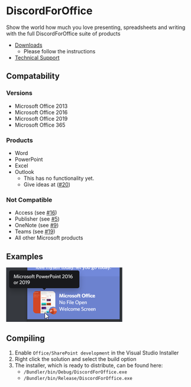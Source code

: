 # DiscordForOffice
Show the world how much you love presenting, spreadsheets and writing with the full DiscordForOffice suite of products

- [Downloads](https://github.com/Terminal/DiscordForOffice/releases)
    - Please follow the instructions
- [Technical Support](https://discord.gg/wHgdmf4)

## Compatability

### Versions
- Microsoft Office 2013
- Microsoft Office 2016
- Microsoft Office 2019
- Microsoft Office 365

### Products
- Word
- PowerPoint
- Excel
- Outlook
    - This has no functionality yet.
    - Give ideas at ([#20](https://github.com/7coil/DiscordForOffice/issues/20))

### Not Compatible
- Access (see [#16](https://github.com/7coil/DiscordForOffice/issues/16))
- Publisher (see [#5](https://github.com/7coil/DiscordForOffice/issues/5))
- OneNote (see [#9](https://github.com/7coil/DiscordForOffice/issues/9))
- Teams (see [#19](https://github.com/7coil/DiscordForOffice/issues/19))
- All other Microsoft products

## Examples
![PowerPoint](.github/Discord_LMpsdnmiJZ.png)

## Compiling
1. Enable `Office/SharePoint development` in the Visual Studio Installer
2. Right click the solution and select the build option
3. The installer, which is ready to distribute, can be found here:
    - `/Bundler/bin/Debug/DiscordForOffice.exe`
    - `/Bundler/bin/Release/DiscordForOffice.exe`
